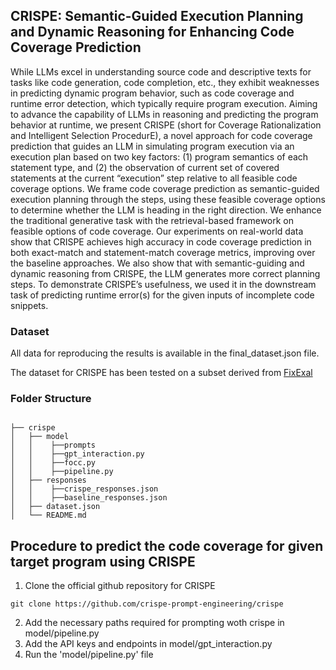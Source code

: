 ## CRISPE: Semantic-Guided Execution Planning and Dynamic Reasoning for Enhancing Code Coverage Prediction

While LLMs excel in understanding source code and descriptive texts for tasks like code generation, code completion, etc., they exhibit weaknesses in predicting dynamic program behavior, such as code coverage and runtime error detection, which typically require program execution. Aiming to advance the capability of LLMs in reasoning and predicting the program behavior at runtime, we present CRISPE (short for Coverage Rationalization and Intelligent Selection ProcedurE), a novel approach for code coverage prediction that guides an LLM in simulating program execution via an execution plan based on two key factors: (1) program semantics of each statement type, and (2) the observation of current set of covered statements at the current “execution” step relative to all feasible code coverage options. We frame code coverage prediction as semantic-guided execution planning through the steps, using these feasible coverage options to determine whether the LLM is heading in the right direction. We enhance the traditional generative task with the retrieval-based framework on feasible options of code coverage. Our experiments on real-world data show that CRISPE achieves high
accuracy in code coverage prediction in both exact-match and statement-match coverage metrics, improving over the baseline approaches. We also show that with semantic-guiding and dynamic reasoning from CRISPE, the LLM generates more correct planning steps. To demonstrate CRISPE’s usefulness, we used it in the downstream task of predicting runtime error(s) for the given inputs of incomplete code snippets.

### Dataset
All data for reproducing the results is available in the final_dataset.json file.

The dataset for CRISPE has been tested on a subset derived from [FixExal](https://arxiv.org/abs/2206.07796)

### Folder Structure 
```

├── crispe
│   ├── model
│   │    ├──prompts
│   │    ├──gpt_interaction.py
│   │    ├──focc.py
│   │    ├──pipeline.py
│   ├── responses
│   │    ├──crispe_responses.json
│   │    ├──baseline_responses.json
│   ├── dataset.json
│   └── README.md
```

## Procedure to predict the code coverage for given target program using CRISPE

1. Clone the official github repository for CRISPE
```
git clone https://github.com/crispe-prompt-engineering/crispe
```
2. Add the necessary paths required for prompting woth crispe in model/pipeline.py
3. Add the API keys and endpoints in model/gpt_interaction.py
4. Run the 'model/pipeline.py' file 
